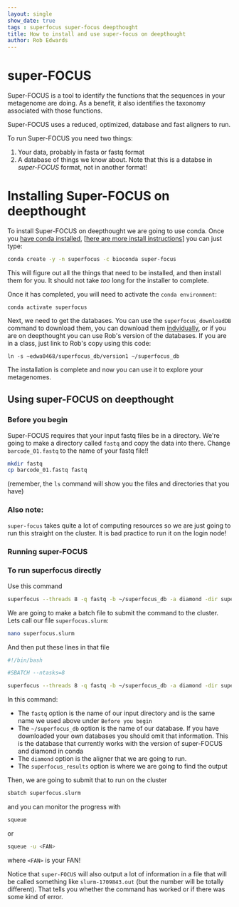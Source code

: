 ```yaml
---
layout: single
show_date: true
tags : superfocus super-focus deepthought
title: How to install and use super-focus on deepthought
author: Rob Edwards
---
```


# super-FOCUS 

Super-FOCUS is a tool to identify the functions that the sequences in your metagenome are doing. As a benefit, it also identifies the taxonomy associated with those functions.

Super-FOCUS uses a reduced, optimized, database and fast aligners to run.

To run Super-FOCUS you need two things:
1. Your data, probably in fasta or fastq format
2. A database of things we know about. Note that this is a databse in _super-FOCUS_ format, not in another format!

# Installing Super-FOCUS on deepthought

To install Super-FOCUS on deepthought we are going to use conda. Once you [have conda installed](2020-09-02-condadeepthought.md), \[[here are more install instructions](https://fame.flinders.edu.au/blog/2021/05/27/linux-getting-started#installing-software)\] you can just type:

```bash
conda create -y -n superfocus -c bioconda super-focus
```

This will figure out all the things that need to be installed, and then install them for you. It should not take _too_ long for the installer to complete.

Once it has completed, you will need to activate the `conda environment`:

```
conda activate superfocus
```


Next, we need to get the databases. You can use the `superfocus_downloadDB` command to download them, you can download them [indvidually](https://github.com/metageni/SUPER-FOCUS/issues/66), or if you are on deepthought you can use Rob's version of the databases.  If you are in a class, just link to Rob's copy using this code:


```
ln -s ~edwa0468/superfocus_db/version1 ~/superfocus_db
```

The installation is complete and now you can use it to explore your metagenomes.

## Using super-FOCUS on deepthought

### Before you begin

Super-FOCUS requires that your input fastq files be in a directory. We're going to make a directory called `fastq` and copy the data into there. Change `barcode_01.fastq` to the name of your fastq file!!

```bash
mkdir fastq
cp barcode_01.fastq fastq
```

(remember, the `ls` command will show you the files and directories that you have)

### Also note:

`super-focus` takes quite a lot of computing resources so we are just going to run this straight on the cluster. It is bad practice to run it on the login node!


### Running super-FOCUS


### To run superfocus directly

Use this command

```bash
superfocus --threads 8 -q fastq -b ~/superfocus_db -a diamond -dir superfocus_results
```






We are going to make a batch file to submit the command to the cluster. Lets call our file `superfocus.slurm`:

```bash
nano superfocus.slurm
```

And then put these lines in that file


```bash
#!/bin/bash

#SBATCH --ntasks=8

superfocus --threads 8 -q fastq -b ~/superfocus_db -a diamond -dir superfocus_results
```

In this command:

- The `fastq` option is the name of our input directory and is the same name we used above under `Before you begin`
- The `~/superfocus_db` option is the name of our database. If you have downloaded your own databases you should omit that information. This is the database that currently works with the version of super-FOCUS and diamond in conda
- The `diamond` option is the aligner that we are going to run.
- The `superfocus_results` option is where we are going to find the output

Then, we are going to submit that to run on the cluster


```bash
sbatch superfocus.slurm
```

and you can monitor the progress with

```bash
squeue
```

or 


```bash
squeue -u <FAN>
```

where `<FAN>` is your FAN!


Notice that `super-FOCUS` will also output a lot of information in a file that will be called something like `slurm-1709843.out` (but the number will be totally different). That tells you whether the command has worked or if there was some kind of error.







